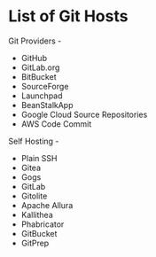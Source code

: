 <!--
SPDX-FileCopyrightText: 2019-2021 Vishesh Handa <me@vhanda.in>

SPDX-License-Identifier: CC-BY-4.0
-->

# List of Git Hosts

Git Providers -
* GitHub
* GitLab.org
* BitBucket
* SourceForge
* Launchpad
* BeanStalkApp
* Google Cloud Source Repositories
* AWS Code Commit

Self Hosting -
* Plain SSH
* Gitea
* Gogs
* GitLab
* Gitolite
* Apache Allura
* Kallithea
* Phabricator
* GitBucket
* GitPrep
